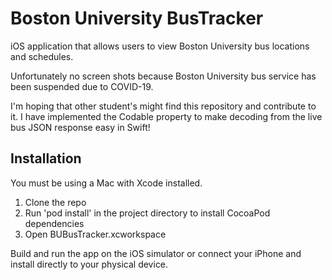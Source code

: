 # Boston University BusTracker
iOS application that allows users to view Boston University bus locations and schedules.

Unfortunately no screen shots because Boston University bus service has been suspended due to COVID-19. 

I'm hoping that other student's might find this repository and contribute to it. I have implemented the Codable property to make decoding from the live bus JSON response easy in Swift!

## Installation

You must be using a Mac with Xcode installed. 

1) Clone the repo 
2) Run 'pod install' in the project directory to install CocoaPod dependencies 
3) Open BUBusTracker.xcworkspace

Build and run the app on the iOS simulator or connect your iPhone and install directly to your physical device.
